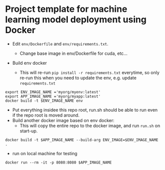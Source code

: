 # Project template for machine learning model deployment using Docker

* Edit `env/Dockerfile`  and `env/requirements.txt`.
  * Change base image in env/Dockerfile for cuda, etc...

* Build env docker
  * This will re-run `pip install -r requirements.txt` everytime, so
    only re-run this when you need to update the env, e.g. update `requirements.txt`
```
export ENV_IMAGE_NAME ='myorg/myenv:latest'
export APP_IMAGE_NAME ='myorg/myapp:latest'
docker build -t $ENV_IMAGE_NAME env
```

* Put everything insidee this repo root, run.sh should be able to run even if the repo root is moved around.
* Build another docker image based on env docker:
  * This will copy the entire repo to the docker image, and run `run.sh` on start-up.
```
docker build -t $APP_IMAGE_NAME --build-arg ENV_IMAGE=$ENV_IMAGE_NAME .
```

* run on local machine for testing
```
docker run --rm -it -p 8080:8080 $APP_IMAGE_NAME
```
